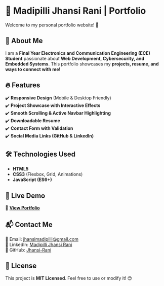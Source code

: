 # 🌟 Madipilli Jhansi Rani | Portfolio  

Welcome to my personal portfolio website! 🚀  

## 📌 About Me  
I am a **Final Year Electronics and Communication Engineering (ECE) Student** passionate about **Web Development, Cybersecurity, and Embedded Systems**. This portfolio showcases my **projects, resume, and ways to connect with me!**  

## 🔥 Features  
✔️ **Responsive Design** (Mobile & Desktop Friendly)  
✔️ **Project Showcase with Interactive Effects**  
✔️ **Smooth Scrolling & Active Navbar Highlighting**  
✔️ **Downloadable Resume**  
✔️ **Contact Form with Validation**  
✔️ **Social Media Links (GitHub & LinkedIn)**  

## 🛠️ Technologies Used  
- **HTML5**  
- **CSS3** (Flexbox, Grid, Animations)  
- **JavaScript (ES6+)**  

## 🚀 Live Demo  
🔗 **[View Portfolio](https://madipillijhansirani.github.io/PERSONAL-PORTFOLIO/)**  

## 📬 Contact Me  
📧 Email: jhansimadipilli@gmail.com  
🔗 LinkedIn: [Madipilli Jhansi Rani](https://www.linkedin.com/in/madipilli-jhansi-rani-848b61259/)  
🔗 GitHub: [Jhansi-Rani](https://github.com/MadipilliJhansirani)  

## 📜 License  
This project is **MIT Licensed**. Feel free to use or modify it! 😊  

